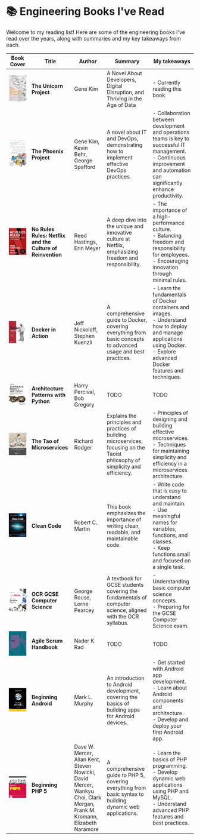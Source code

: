 # 📚 Engineering Books I've Read

Welcome to my reading list! Here are some of the engineering books I've read over the years, along with summaries and my
key takeaways from each.

| Book Cover                                                                                                                                                                                                                                                                                                                                                                                                                                                                                                                                                                                              | Title                                                      | Author                                                                                                                    | Summary                                                                                                                          | My takeaways                                                                                                                                                                            |
|---------------------------------------------------------------------------------------------------------------------------------------------------------------------------------------------------------------------------------------------------------------------------------------------------------------------------------------------------------------------------------------------------------------------------------------------------------------------------------------------------------------------------------------------------------------------------------------------------------|------------------------------------------------------------|---------------------------------------------------------------------------------------------------------------------------|----------------------------------------------------------------------------------------------------------------------------------|-----------------------------------------------------------------------------------------------------------------------------------------------------------------------------------------|
| [![The Unicorn Project](img/the-unicorn-project.png)](https://www.amazon.co.uk/Unicorn-Project-Disruption-Redshirts-Overthrowing/dp/1942788762)                                                                                                                                                                                                                                                                                                                                                                                                                                                                                | **The Unicorn Project**                                    | Gene Kim                                                                                                                  | A Novel About Developers, Digital Disruption, and Thriving in the Age of Data                                                    | - Currently reading this book                                                                                                                                                           |
| [![The Phoenix Project](img/the-phoenix-project.png)](https://www.amazon.com/Phoenix-Project-DevOps-Helping-Business/dp/1942788290)                                                                                                                                                                                                                                                                                                                                                                                                                                                                     | **The Phoenix Project**                                    | Gene Kim, Kevin Behr, George Spafford                                                                                     | A novel about IT and DevOps, demonstrating how to implement effective DevOps practices.                                          | - Collaboration between development and operations teams is key to successful IT management. <br> - Continuous improvement and automation can significantly enhance productivity.       |
| [![No Rules Rules](img/no-rules-rules.png)](https://www.amazon.com/No-Rules-Netflix-Culture-Reinvention/dp/1984877860)                                                                                                                                                                                                                                                                                                                                                                                                                                                                                  | **No Rules Rules: Netflix and the Culture of Reinvention** | Reed Hastings, Erin Meyer                                                                                                 | A deep dive into the unique and innovative culture at Netflix, emphasizing freedom and responsibility.                           | - The importance of a high-performance culture. <br> - Balancing freedom and responsibility for employees. <br> - Encouraging innovation through minimal rules.                         |
| [![Docker in Action](img/docker-in-action.png)](https://www.amazon.com/Docker-Action-Jeff-Nickoloff/dp/1617294764)                                                                                                                                                                                                                                                                                                                                                                                                                                                                                      | **Docker in Action**                                       | Jeff Nickoloff, Stephen Kuenzli                                                                                           | A comprehensive guide to Docker, covering everything from basic concepts to advanced usage and best practices.                   | - Learn the fundamentals of Docker containers and images. <br> - Understand how to deploy and manage applications using Docker. <br> - Explore advanced Docker features and techniques. |
| [![Architecture Patterns with Python](img/architecture-patterns-with-python.png)](https://www.amazon.com/Docker-Action-Jeff-Nickoloff/dp/1617294764)                                                                                                                                                                                                                                                                                                                                                                                                                                                    | **Architecture Patterns with Python**                      | Harry Percival, Bob Gregory                                                                                               | TODO                                                                                                                             | TODO                                                                                                                                                                                    |
| [![The Tao of Microservices](img/the-tao-of-microservices.png)](https://www.amazon.com/Tao-Microservices-Richard-Rodger/dp/1617293148)                                                                                                                                                                                                                                                                                                                                                                                                                                                                  | **The Tao of Microservices**                               | Richard Rodger                                                                                                            | Explains the principles and practices of building microservices, focusing on the Taoist philosophy of simplicity and efficiency. | - Principles of designing and building effective microservices. <br> - Techniques for maintaining simplicity and efficiency in a microservices architecture.                            |
| [![Clean Code](img/clean-code.png)](https://www.amazon.com/Clean-Code-Handbook-Software-Craftsmanship/dp/0132350882)                                                                                                                                                                                                                                                                                                                                                                                                                                                                                    | **Clean Code**                                             | Robert C. Martin                                                                                                          | This book emphasizes the importance of writing clean, readable, and maintainable code.                                           | - Write code that is easy to understand and maintain. <br> - Use meaningful names for variables, functions, and classes. <br> - Keep functions small and focused on a single task.      |
| [![OCR GCSE Computer Science](img/ocr-gcse-computer-science.png)](https://www.amazon.co.uk/ClearRevise-GCSE-Computer-Science-J277/dp/1910523232)                                                                                                                                                                                                                                                                                                                                                                                                                                                        | **OCR GCSE Computer Science**                              | George Rouse, Lorne Pearcey                                                                                               | A textbook for GCSE students covering the fundamentals of computer science, aligned with the OCR syllabus.                       | - Understanding basic computer science concepts. <br> - Preparing for the GCSE Computer Science exam.                                                                                   |
| [![Agile Scrum Handbook](img/agile-scrum-handbook.png)](https://www.amazon.co.uk/Agile-Scrum-Handbook-Nader-Rad/dp/9401807590/ref=sr_1_4?crid=134I6X23RRA2W&dib=eyJ2IjoiMSJ9.jfgGzu06VePWaH0FAmOFMGYymt81RrU6EtFtdI8RLGFYjE72qGCtnhrCsGMXdb0JfLo6BxLP8roj-5UNsZx6IDQomZznFtlCk9COwvoK9_HuUJW3ioGGyoI_bbqeb7gMiNky2ARpS0JlZBFe4OJXE3OT47qXEta2nnpKBKmuUDbko4C5z2dkffjcUm1ypEY_H33Uv1czvUTSwtv52PI-k5I9AmBAb3H53-gqVLiUUIA.kYeSFQ4NM34GpZJ051nXBMiK8nGAKtdiTEinHtD8rNw&dib_tag=se&keywords=scrum+handbook&qid=1716239887&sprefix=scrum+handbook%2Caps%2C66&sr=8-4)                                        | **Agile Scrum Handbook**                                   | Nader K. Rad                                                                                                              | TODO                                                                                                                             | TODO                                                                                                                                                                                    |
| [![Beginning Android 2](img/beginning-android-2.png)](https://www.amazon.com/Beginning-Android-2-Mark-Murphy-ebook/dp/B004VHJIQ0/ref=sr_1_1?crid=2DUG1CVXGCS2J&dib=eyJ2IjoiMSJ9.P1PFLKk7BdBskag_TgeCrqYcDYq5jz0GbImTBqAIoqpjeWrSwRcWXFF2pFqy0fkmrioIUi80ROJN4gHKJTxkr2figkhDL2QCLGAUY4nBpA0azDNFktKnmSKw6BcBmmwE3vZvvFa_CBQ5tLgXk2Djqvq3zm2sOw-1UVOCk_fmSmGu5x1heGZQXBTanx5Jt_Oew2wL1PG9dzQJvNJSGVt_fPmvvooJ7w3gTsHLpW2DyXc.HgHcSomxkmrAtExs2l2nynyU_ooZ3ZoMhJb7yXslm_Y&dib_tag=se&keywords=beginning+android+2&qid=1716239262&s=books&sprefix=beginning+android+2%2Cstripbooks-intl-ship%2C145&sr=1-1) | **Beginning Android**                                      | Mark L. Murphy                                                                                                            | An introduction to Android development, covering the basics of building apps for Android devices.                                | - Get started with Android app development. <br> - Learn about Android components and architecture. <br> - Develop and deploy your first Android app.                                   |
| [![Beginning PHP 5](img/beginning-php-5.png)](https://www.amazon.co.uk/Beginning-PHP5-Programmer-Allan-Kent/dp/0764557831)                                                                                                                                                                                                                                                                                                                                                                                                                                                                              | **Beginning PHP 5**                                        | Dave W. Mercer, Allan Kent, Steven Nowicki, David Mercer, Wankyu Choi, Clark Morgan, Frank M. Kromann, Elizabeth Naramore | A comprehensive guide to PHP 5, covering everything from basic syntax to building dynamic web applications.                      | - Learn the basics of PHP programming. <br> - Develop dynamic web applications using PHP and MySQL. <br> - Understand advanced PHP features and best practices.                         |